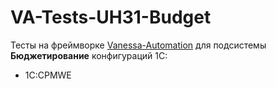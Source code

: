 # VA-Tests-UH31-Budget

Тесты на фреймворке [Vanessa-Automation](https://github.com/Pr-Mex/vanessa-automation/releases) для подсистемы __Бюджетирование__ конфигураций 1С:

- 1С:CPMWE

